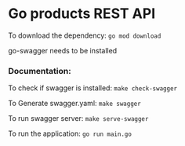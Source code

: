 # Go products REST API

To download the dependency:
`go mod download`

go-swagger needs to be installed

### Documentation:

To check if swagger is installed:
`make check-swagger`

To Generate swagger.yaml:
`make swagger`

To run swagger server:
`make serve-swagger`

To run the application:
`go run main.go`
